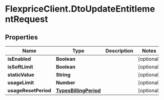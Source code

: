 # FlexpriceClient.DtoUpdateEntitlementRequest

## Properties

Name | Type | Description | Notes
------------ | ------------- | ------------- | -------------
**isEnabled** | **Boolean** |  | [optional] 
**isSoftLimit** | **Boolean** |  | [optional] 
**staticValue** | **String** |  | [optional] 
**usageLimit** | **Number** |  | [optional] 
**usageResetPeriod** | [**TypesBillingPeriod**](TypesBillingPeriod.md) |  | [optional] 


